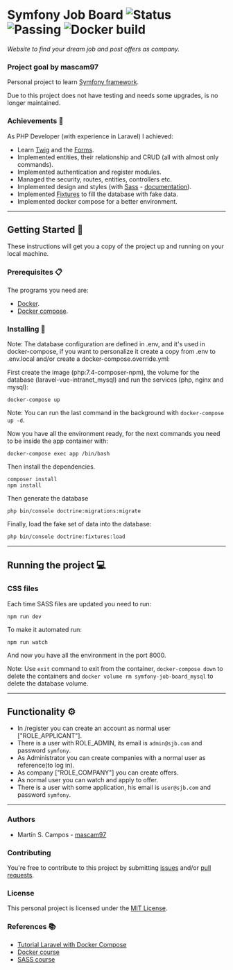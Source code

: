 # Symfony Job Board ![Status](https://img.shields.io/badge/status-no_longer_maintained-orange) ![Passing](https://img.shields.io/badge/build-passing-green) ![Docker build](https://img.shields.io/badge/docker_build-passing-green)

_Website to find your dream job and post offers as company._

### Project goal by mascam97

Personal project to learn [Symfony framework](https://symfony.com/). 

Due to this project does not have testing and needs some upgrades, is no longer maintained.

### Achievements :star2:

As PHP Developer (with experience in Laravel) I achieved:

- Learn [Twig](https://twig.symfony.com/) and the [Forms](https://symfony.com/doc/current/forms.html).
- Implemented entities, their relationship and CRUD (all with almost only commands).
- Implemented authentication and register modules.
- Managed the security, routes, entities, controllers etc.
- Implemented design and styles (with [Sass](https://sass-lang.com/) - [documentation](https://symfony.com/doc/current/frontend.html)).
- Implemented [Fixtures](https://symfony.com/doc/current/bundles/DoctrineFixturesBundle/index.html) to fill the database with fake data.
- Implemented docker compose for a better environment.

---

## Getting Started 🚀

These instructions will get you a copy of the project up and running on your local machine.

### Prerequisites 📋

The programs you need are:

-   [Docker](https://www.docker.com/get-started).
-   [Docker compose](https://docs.docker.com/compose/install/).

### Installing 🔧

Note: The database configuration are defined in .env, and it's used in docker-compose, if you want to personalize it create a copy from .env to .env.local and/or create a docker-compose.override.yml:

First create the image (php:7.4-composer-npm), the volume for the database (laravel-vue-intranet_mysql) and run the services (php, nginx and mysql):

```
docker-compose up
```

Note: You can run the last command in the background with `docker-compose up -d`.

Now you have all the environment ready, for the next commands you need to be inside the app container with:

```
docker-compose exec app /bin/bash
```

Then install the dependencies.

```
composer install
npm install
```

Then generate the database

```
php bin/console doctrine:migrations:migrate
```

Finally, load the fake set of data into the database:

```
php bin/console doctrine:fixtures:load
```

---

## Running the project :computer:

### CSS files

Each time SASS files are updated you need to run:

```
npm run dev
```

To make it automated run:

```
npm run watch
```

And now you have all the environment in the port 8000.

Note: Use `exit` command to exit from the container, `docker-compose down` to delete the containers and `docker volume rm symfony-job-board_mysql` to delete the database volume.

---

## Functionality ⚙️

- In /register you can create an account as normal user ["ROLE_APPLICANT"].
- There is a user with ROLE_ADMIN, its email is `admin@sjb.com` and password `symfony`.
- As Administrator you can create companies with a normal user as reference(to log in).
- As company ["ROLE_COMPANY"] you can create offers.
- As normal user you can watch and apply to offer.
- There is a user with some application, his email is `user@sjb.com` and password `symfony`.

---

### Authors

- Martín S. Campos - [mascam97](https://github.com/mascam97)

### Contributing

You're free to contribute to this project by submitting [issues](https://github.com/mascam97/symfony-job-board/issues) and/or [pull requests](https://github.com/mascam97/symfony-job-board/pulls).

### License

This personal project is licensed under the [MIT License](https://choosealicense.com/licenses/mit/).

### References :books:

- [Tutorial Laravel with Docker Compose](https://www.digitalocean.com/community/tutorials/how-to-install-and-set-up-laravel-with-docker-compose-on-ubuntu-20-04)
- [Docker course](https://platzi.com/clases/docker/)
- [SASS course](https://platzi.com/clases/sass/)
